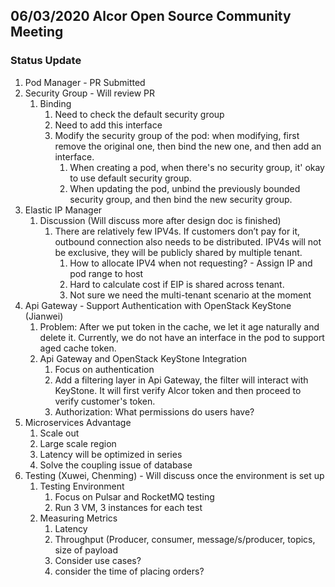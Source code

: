 ## 06/03/2020 Alcor Open Source Community Meeting
 
### Status Update
 
1. Pod Manager - PR Submitted
1. Security Group - Will review PR
    1. Binding
       1. Need to check the default security group
       1. Need to add this interface
       1. Modify the security group of the pod: when modifying, first remove the original one, then bind the new one, and then add an interface.
          1. When creating a pod, when there's no security group, it' okay to use default security group.
          1. When updating the pod, unbind the previously bounded security group, and then bind the new security group.
1. Elastic IP Manager
    1. Discussion (Will discuss more after design doc is finished)
       1. There are relatively few IPV4s. If customers don’t pay for it,  outbound connection also needs to be distributed. IPV4s will not be exclusive, they will be publicly shared by multiple tenant.
          1. How to allocate IPV4 when not requesting?  - Assign IP and pod range to host
          1. Hard to calculate cost if EIP is shared across tenant.
          1. Not sure we need the multi-tenant scenario at the moment
1. Api Gateway - Support Authentication with OpenStack KeyStone (Jianwei)
    1. Problem: After we put token in the cache, we let it age naturally and delete it. Currently, we do not have an interface in the pod to support aged cache token.
    1. Api Gateway and OpenStack KeyStone Integration
       1. Focus on authentication
       1. Add a filtering layer in Api Gateway, the filter will interact with KeyStone. It will first verify Alcor token and then proceed to verify customer's token.
       1. Authorization: What permissions do users have?
1. Microservices Advantage
    1. Scale out
    1. Large scale region
    1. Latency will be optimized in series
    1. Solve the coupling issue of database
1. Testing (Xuwei, Chenming) - Will discuss once the environment is set up
    1. Testing Environment
       1. Focus on Pulsar and RocketMQ testing
       1. Run 3 VM, 3 instances for each test
    1. Measuring Metrics
       1. Latency
       1. Throughput (Producer, consumer, message/s/producer, topics, size of payload
       1. Consider use cases?
       1. consider the time of placing orders?